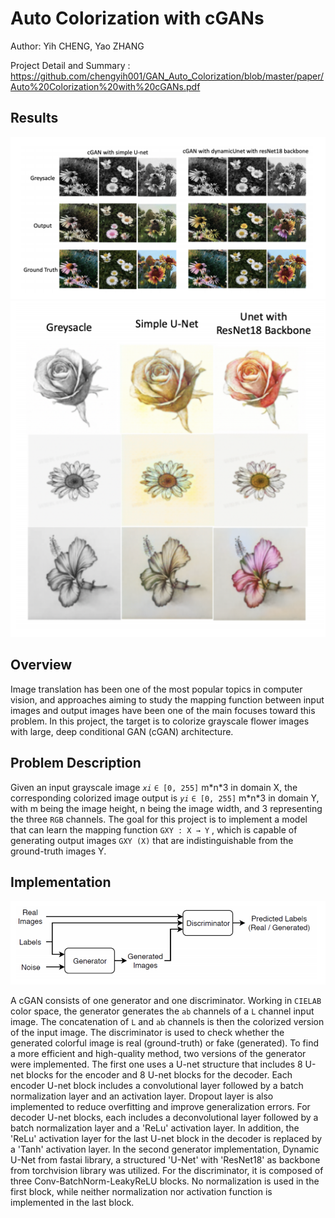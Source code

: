# Auto Colorization with cGANs
Author: Yih CHENG, Yao ZHANG

Project Detail and Summary : https://github.com/chengyih001/GAN_Auto_Colorization/blob/master/paper/Auto%20Colorization%20with%20cGANs.pdf

## Results

<p float="left">
  <img src="./images/cGAN_output.png"/>
  <img src="./images/cGAN_sketch_output.png"/>
</p>


## Overview
Image translation has been one of the most popular topics in computer vision, and approaches aiming to study the mapping function between input images and output images have been one of the main focuses toward this problem. In this project, the target is to colorize grayscale flower images with large, deep conditional GAN (cGAN) architecture. 

## Problem Description
Given an input grayscale image _`xi`_ `∈ [0, 255]` m\*n\*3 in domain X, the corresponding colorized image output is _`yi`_ `∈ [0, 255]` m\*n\*3 in domain Y, with m being the image height, n being the image width, and 3 representing the three `RGB` channels. The goal for this project is to implement a model that can learn the mapping function `GXY : X → Y` , which is capable of generating output images `GXY (X)` that are indistinguishable from the ground-truth images Y.

## Implementation

![](https://github.com/chengyih001/GAN_Auto_Colorization/blob/master/images/cGAN_structure.png?raw=true)

A cGAN consists of one generator and one discriminator. Working in `CIELAB` color space, the generator generates the `ab` channels of a `L` channel input image. The concatenation of `L` and `ab` channels is then the colorized version of the input image. The discriminator is used to check whether the generated colorful image is real (ground-truth) or fake (generated). To find a more efficient and high-quality method, two versions of the generator were implemented. The first one uses a U-net structure that includes 8 U-net blocks for the encoder and 8 U-net blocks for the decoder. Each encoder U-net block includes a convolutional layer followed by a batch normalization layer and an activation layer. Dropout layer is also implemented to reduce overfitting and improve generalization errors. For decoder U-net blocks, each includes a deconvolutional layer followed by a batch normalization layer and a 'ReLu' activation layer. In addition, the 'ReLu' activation layer for the last U-net block in the decoder is replaced by a 'Tanh' activation layer. In the second generator implementation, Dynamic U-Net from fastai library, a structured 'U-Net' with 'ResNet18' as backbone from torchvision library was utilized. For the discriminator, it is composed of three Conv-BatchNorm-LeakyReLU blocks. No normalization is used in the first block, while neither normalization nor activation function is implemented in the last block.

